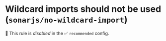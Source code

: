 # Wildcard imports should not be used (`sonarjs/no-wildcard-import`)

🚫 This rule is _disabled_ in the ✅ `recommended` config.

<!-- end auto-generated rule header -->
